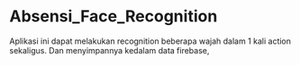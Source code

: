 # Absensi_Face_Recognition
Aplikasi ini dapat melakukan recognition beberapa wajah dalam 1 kali action sekaligus.  Dan menyimpannya kedalam data firebase, 
